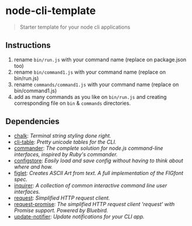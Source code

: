 # node-cli-template
> Starter template for your node cli applications

## Instructions
1. rename `bin/run.js` with your command name (replace on package.json too)
2. rename `bin/command1.js` with your command name (replace on bin/run.js)
3. rename `commands/command1.js` with your command name (replace on bin/command1.js)
4. add as many commands as you like on `bin/run.js` and creating corresponding file on `bin` & `commands` directories.


## Dependencies
* [chalk](https://www.npmjs.com/package/chalk): _Terminal string styling done right._
* [cli-table](https://www.npmjs.com/package/cli-table): _Pretty unicode tables for the CLI._
* [commander](https://www.npmjs.com/package/commander): _The complete solution for node.js command-line interfaces, inspired by Ruby's commander._
* [configstore](https://www.npmjs.com/package/configstore): _Easily load and save config without having to think about where and how._
* [figlet](https://www.npmjs.com/package/figlet): _Creates ASCII Art from text. A full implementation of the FIGfont spec._
* [inquirer](https://www.npmjs.com/package/inquirer): _A collection of common interactive command line user interfaces._
* [request](https://www.npmjs.com/package/request): _Simplified HTTP request client._
* [request-promise](https://www.npmjs.com/package/request-promise): _The simplified HTTP request client 'request' with Promise support. Powered by Bluebird._
* [update-notifier](https://www.npmjs.com/package/update-notifier): _Update notifications for your CLI app._